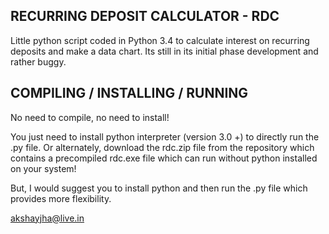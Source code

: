 RECURRING DEPOSIT CALCULATOR - RDC
-----------------------------------

Little python script coded in Python 3.4 
to calculate interest on recurring deposits and make a data chart.
Its still in its initial phase development and rather buggy.

COMPILING / INSTALLING / RUNNING 
-----------------------------------

No need to compile, no need to install!

You just need to install python interpreter (version 3.0 +) to directly run the .py file.
Or alternately, download the rdc.zip file from the repository which contains a precompiled rdc.exe file 
which can run without python installed on your system!

But, I would suggest you to install python and then run the .py file which provides more flexibility.


<akshayjha@live.in>
